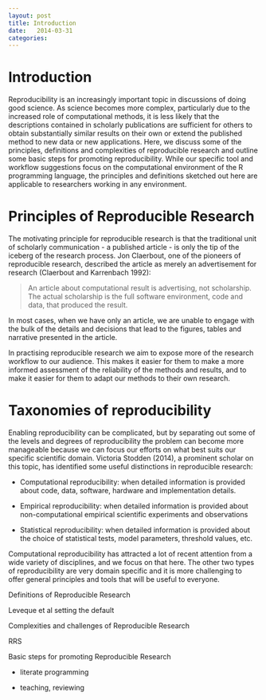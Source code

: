 ```yaml
---
layout: post
title: Introduction 
date:   2014-03-31 
categories: 
---
```


# Introduction 

Reproducibility is an increasingly important topic in discussions of doing good science. As science becomes more complex, particularly due to the increased role of computational methods, it is less likely that the descriptions contained in scholarly publications are sufficient for others to obtain substantially similar results on their own or extend the published method to new data or new applications. Here, we discuss some of the principles, definitions and complexities of reproducible research and outline some basic steps for promoting reproducibility. While our specific tool and workflow suggestions focus on the computational environment of the R programming language, the principles and definitions sketched out here are applicable to researchers working in any environment. 

# Principles of Reproducible Research

The motivating principle for reproducible research is that the traditional unit of scholarly communication - a published article - is only the tip of the iceberg of the research process. Jon Claerbout, one of the pioneers of reproducible research, described the article as merely an advertisement for research (Claerbout and Karrenbach 1992): 

> An article about computational result is advertising, not scholarship. The actual scholarship is the full software environment, code and data, that produced the result. 

In most cases, when we have only an article, we are unable to engage with the bulk of the details and decisions that lead to the figures, tables and narrative presented in the article. 

In practising reproducible research we aim to expose more of the research workflow to our audience. This makes it easier for them to make a more informed assessment of the reliability of the methods and results, and to make it easier for them to adapt our methods to their own research. 

# Taxonomies of reproducibility

Enabling reproducibility can be complicated, but by separating out some of the levels and degrees of reproducibility the problem can become more manageable because we can focus our efforts on what best suits our specific scientific domain. Victoria Stodden (2014), a prominent scholar on this topic, has identified some useful distinctions in reproducible research:

- Computational reproducibility: when detailed information is provided about code, data, software, hardware and implementation details.

- Empirical reproducibility: when detailed information is provided about non-computational empirical scientific experiments and observations

- Statistical reproducibility: when detailed information is provided about the choice of statistical tests, model parameters, threshold values, etc. 

Computational reproducibility has attracted a lot of recent attention from a wide variety of disciplines, and we focus on that here. The other two types of reproducibility are very domain specific and it is more challenging to offer general principles and tools that will be useful to everyone.  

Definitions of Reproducible Research

Leveque et al setting the default

Complexities and challenges of Reproducible Research

RRS

Basic steps for promoting Reproducible Research 

- literate programming

- teaching, reviewing